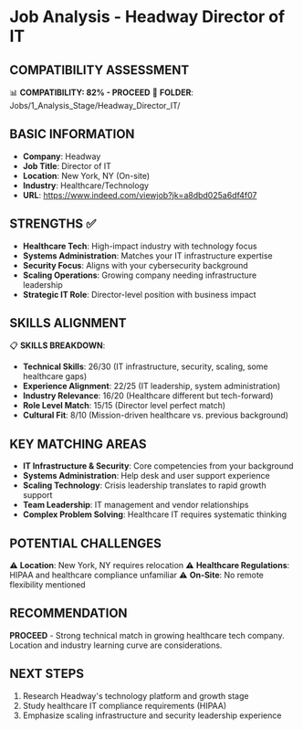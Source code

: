 # Job Analysis - Headway Director of IT

## COMPATIBILITY ASSESSMENT
📊 **COMPATIBILITY: 82% - PROCEED**
📁 **FOLDER**: Jobs/1_Analysis_Stage/Headway_Director_IT/

## BASIC INFORMATION
- **Company**: Headway
- **Job Title**: Director of IT
- **Location**: New York, NY (On-site)
- **Industry**: Healthcare/Technology
- **URL**: https://www.indeed.com/viewjob?jk=a8dbd025a6df4f07

## STRENGTHS ✅
- **Healthcare Tech**: High-impact industry with technology focus
- **Systems Administration**: Matches your IT infrastructure expertise
- **Security Focus**: Aligns with your cybersecurity background
- **Scaling Operations**: Growing company needing infrastructure leadership
- **Strategic IT Role**: Director-level position with business impact

## SKILLS ALIGNMENT
📋 **SKILLS BREAKDOWN**:
- **Technical Skills**: 26/30 (IT infrastructure, security, scaling, some healthcare gaps)
- **Experience Alignment**: 22/25 (IT leadership, system administration)
- **Industry Relevance**: 16/20 (Healthcare different but tech-forward)
- **Role Level Match**: 15/15 (Director level perfect match)
- **Cultural Fit**: 8/10 (Mission-driven healthcare vs. previous background)

## KEY MATCHING AREAS
- **IT Infrastructure & Security**: Core competencies from your background
- **Systems Administration**: Help desk and user support experience
- **Scaling Technology**: Crisis leadership translates to rapid growth support
- **Team Leadership**: IT management and vendor relationships
- **Complex Problem Solving**: Healthcare IT requires systematic thinking

## POTENTIAL CHALLENGES
⚠️ **Location**: New York, NY requires relocation
⚠️ **Healthcare Regulations**: HIPAA and healthcare compliance unfamiliar
⚠️ **On-Site**: No remote flexibility mentioned

## RECOMMENDATION
**PROCEED** - Strong technical match in growing healthcare tech company. Location and industry learning curve are considerations.

## NEXT STEPS
1. Research Headway's technology platform and growth stage
2. Study healthcare IT compliance requirements (HIPAA)
3. Emphasize scaling infrastructure and security leadership experience